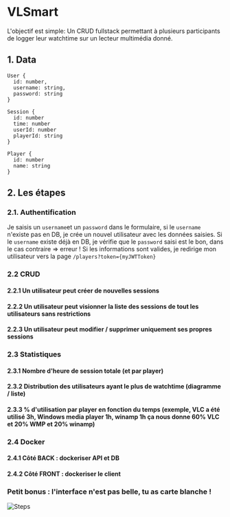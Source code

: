 # VLSmart

L'objectif est simple: Un CRUD fullstack permettant à plusieurs participants de logger leur watchtime sur un lecteur multimédia donné.

## 1. Data

```
User {
  id: number,
  username: string,
  password: string
}

Session {
  id: number
  time: number
  userId: number
  playerId: string
}

Player {
  id: number
  name: string
}
```

## 2. Les étapes

### 2.1. Authentification

Je saisis un `username`et un `password` dans le formulaire, si le `username` n'existe pas en DB, je crée un nouvel utilisateur avec les données saisies. Si le `username` existe déjà en DB, je vérifie que le `password` saisi est le bon, dans le cas contraire => erreur ! Si les informations sont valides, je redirige mon utilisateur vers la page `/players?token={myJWTToken}`

### 2.2 CRUD

#### 2.2.1 Un utilisateur peut créer de nouvelles sessions

#### 2.2.2 Un utilisateur peut visionner la liste des sessions de tout les utilisateurs sans restrictions

#### 2.2.3 Un utilisateur peut modifier / supprimer uniquement ses propres sessions

### 2.3 Statistiques

#### 2.3.1 Nombre d'heure de session totale (et par player)

#### 2.3.2 Distribution des utilisateurs ayant le plus de watchtime (diagramme / liste)

#### 2.3.3 % d'utilisation par player en fonction du temps (exemple, VLC a été utilisé 3h, Windows media player 1h, winamp 1h ça nous donne 60% VLC et 20% WMP et 20% winamp)

### 2.4 Docker

#### 2.4.1 Côté BACK : dockeriser API et DB

#### 2.4.2 Côté FRONT : dockeriser le client

### Petit bonus : l'interface n'est pas belle, tu as carte blanche !

![Steps](https://i.imgflip.com/6610pz.jpg)
